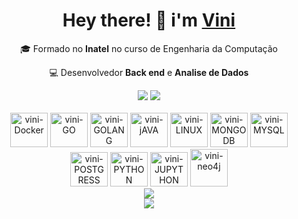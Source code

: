 <div align="center">   
    <div>   
        <h1>Hey there! 👋 i'm <a href="https://github.com/Vinicius-Batista-Ribas" target="_blank">Vini</a></h1>
        <p >🎓 Formado no <strong>Inatel</strong> no curso de Engenharia da Computação</p>
        <p>💻 Desenvolvedor <strong>Back end</strong> e <strong>Analise de Dados</strong></p>
    </div>
    <div>
        <div>
            <a href="https://www.instagram.com/vinii_ribas/"target="_blank"><img src="https://img.shields.io/badge/-Instagram-%23E4405F?style=for-the-badge&logo=instagram&logoColor=white" target="_blank"></a>
            <a href="https://www.linkedin.com/in/vin%C3%ADcius-batista-9980081b1/"target="_blank"><img src="https://img.shields.io/badge/-LinkedIn-%230077B5?style=for-the-badge&logo=linkedin&logoColor=white" target="_blank"></a> </div>
        </div>
        <div style="display: inline_block"><br>
            <img alt="vini-Docker" height="55" width="60" src="https://cdn.jsdelivr.net/gh/devicons/devicon@latest/icons/docker/docker-plain-wordmark.svg" />
            <img alt="vini-GO" height="55" width="60" src="https://cdn.jsdelivr.net/gh/devicons/devicon@latest/icons/go/go-original.svg" />
            <img alt="vini-GOLANG" height="55" width="60" src="https://cdn.jsdelivr.net/gh/devicons/devicon@latest/icons/goland/goland-original.svg" />
            <img alt="vini-jAVA" height="55" width="60" src="https://cdn.jsdelivr.net/gh/devicons/devicon@latest/icons/java/java-original.svg" />
            <img alt="vini-LINUX" height="55" width="60" src="https://cdn.jsdelivr.net/gh/devicons/devicon@latest/icons/linux/linux-plain.svg" />
            <img alt="vini-MONGODB" height="55" width="60" src="https://cdn.jsdelivr.net/gh/devicons/devicon@latest/icons/mongodb/mongodb-original-wordmark.svg" />
            <img alt="vini-MYSQL" height="55" width="60" src="https://cdn.jsdelivr.net/gh/devicons/devicon@latest/icons/mysql/mysql-original-wordmark.svg" />
            <img alt="vini-POSTGRESS" height="55" width="60" src="https://cdn.jsdelivr.net/gh/devicons/devicon@latest/icons/postgresql/postgresql-original-wordmark.svg" />
            <img alt="vini-PYTHON" height="55" width="60" src="https://cdn.jsdelivr.net/gh/devicons/devicon@latest/icons/python/python-original-wordmark.svg" />
            <img alt="vini-JUPYTHON" height="55" width="60" src="https://cdn.jsdelivr.net/gh/devicons/devicon@latest/icons/jupyter/jupyter-original.svg" />   
            <img alt="vini-neo4j" heigth="55" width="60" src="https://cdn.jsdelivr.net/gh/devicons/devicon@latest/icons/neo4j/neo4j-original-wordmark.svg" />
        </div>
        <div>
        <div>
            <img src="https://github-readme-stats.vercel.app/api/top-langs/?username=Vinicius-Batista-Ribas">
        </div>
            <img src="https://github-readme-activity-graph.vercel.app/graph?username=Vinicius-Batista-Ribas&theme=github-compact">
        </div>
    </div>
</div> 
